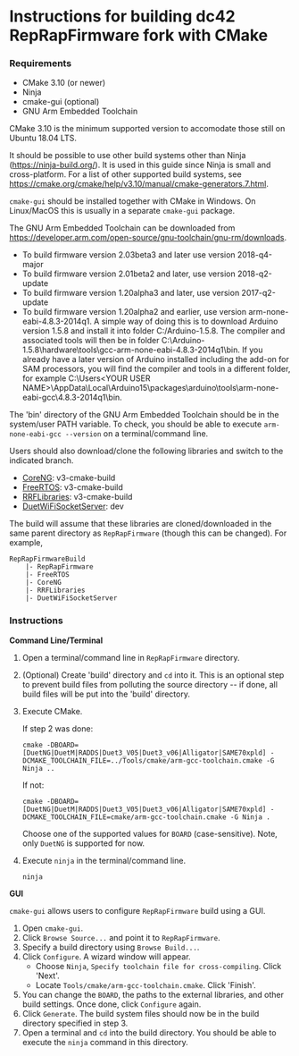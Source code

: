 Instructions for building dc42 RepRapFirmware fork with CMake
=============================================================

### Requirements

- CMake 3.10 (or newer)
- Ninja
- cmake-gui (optional)
- GNU Arm Embedded Toolchain

CMake 3.10 is the minimum supported version to accomodate those still on Ubuntu 18.04 LTS.

It should be possible to use other build systems other than Ninja (https://ninja-build.org/). It is used in this guide since Ninja is small and cross-platform. For a list of other supported build systems, see https://cmake.org/cmake/help/v3.10/manual/cmake-generators.7.html.

`cmake-gui` should be installed together with CMake in Windows. On Linux/MacOS this is usually in a separate `cmake-gui` package.

The GNU Arm Embedded Toolchain can be downloaded from https://developer.arm.com/open-source/gnu-toolchain/gnu-rm/downloads.
- To build firmware version 2.03beta3 and later use version 2018-q4-major
- To build firmware version 2.01beta2 and later, use version 2018-q2-update
- To build firmware version 1.20alpha3 and later, use version 2017-q2-update
- To build firmware version 1.20alpha2 and earlier, use version arm-none-eabi-4.8.3-2014q1. A simple way of doing this is to download Arduino version 1.5.8 and install it into folder C:/Arduino-1.5.8. The compiler and associated tools will then be in folder C:\Arduino-1.5.8\hardware\tools\gcc-arm-none-eabi-4.8.3-2014q1\bin. If you already have a later version of Arduino installed including the add-on for SAM processors, you will find the compiler and tools in a different folder, for example C:\Users\<YOUR USER NAME>\AppData\Local\Arduino15\packages\arduino\tools\arm-none-eabi-gcc\4.8.3-2014q1\bin.

The 'bin' directory of the GNU Arm Embedded Toolchain should be in the system/user PATH variable. To check, you should be able to execute `arm-none-eabi-gcc --version` on a terminal/command line.

Users should also download/clone the following libraries and switch to the indicated branch.

- [CoreNG](https://github.com/likha3d/CoreNG): v3-cmake-build
- [FreeRTOS](https://github.com/likha3d/FreeRTOS): v3-cmake-build
- [RRFLibraries](https://github.com/likha3d/FreeRTOS): v3-cmake-build
- [DuetWiFiSocketServer](https://github.com/likha3d/FreeRTOS): dev

<!-- The branches above are temporary until the changes can get merged upstream. -->

The build will assume that these libraries are cloned/downloaded in the same parent directory as `RepRapFirmware` (though this can be changed). For example,

```
RepRapFirmwareBuild
    |- RepRapFirmware
    |- FreeRTOS
    |- CoreNG
    |- RRFLibraries
    |- DuetWiFiSocketServer
```

### Instructions

**Command Line/Terminal**

1. Open a terminal/command line in `RepRapFirmware` directory.
2. (Optional) Create 'build' directory and `cd` into it. This is an optional step to prevent build files from polluting the source directory -- if done, all build files will be put into the 'build' directory.

3. Execute CMake.

    If step 2 was done:

    ```
    cmake -DBOARD=[DuetNG|DuetM|RADDS|Duet3_V05|Duet3_v06|Alligator|SAME70xpld] -DCMAKE_TOOLCHAIN_FILE=../Tools/cmake/arm-gcc-toolchain.cmake -G Ninja ..
    ```

    If not:


    ```
    cmake -DBOARD=[DuetNG|DuetM|RADDS|Duet3_V05|Duet3_v06|Alligator|SAME70xpld] -DCMAKE_TOOLCHAIN_FILE=cmake/arm-gcc-toolchain.cmake -G Ninja .
    ```

    Choose one of the supported values for `BOARD` (case-sensitive). Note, only `DuetNG` is supported for now.

4. Execute `ninja` in the terminal/command line.

    ```
    ninja
    ```

**GUI**

`cmake-gui` allows users to configure `RepRapFirmware` build using a GUI.

1. Open `cmake-gui`.
2. Click `Browse Source...` and point it to `RepRapFirmware`.
3. Specify a build directory using `Browse Build...`.
4. Click `Configure`. A wizard window will appear.
    - Choose `Ninja`, `Specify toolchain file for cross-compiling`. Click 'Next'.
    - Locate `Tools/cmake/arm-gcc-toolchain.cmake`. Click 'Finish'.
5. You can change the `BOARD`, the paths to the external libraries, and other build settings. Once done, click `Configure` again.
6. Click `Generate`. The build system files should now be in the build directory specified in step 3.
7. Open a terminal and `cd` into the build directory. You should be able to execute the `ninja` command in this directory.